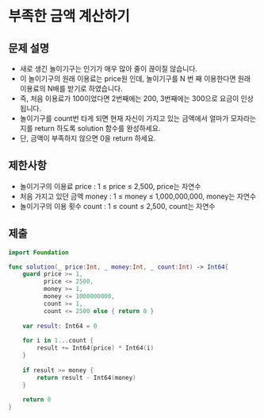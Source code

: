 # 부족한 금액 계산하기

## 문제 설명
- 새로 생긴 놀이기구는 인기가 매우 많아 줄이 끊이질 않습니다. 
- 이 놀이기구의 원래 이용료는 price원 인데, 놀이기구를 N 번 째 이용한다면 원래 이용료의 N배를 받기로 하였습니다.
- 즉, 처음 이용료가 100이었다면 2번째에는 200, 3번째에는 300으로 요금이 인상됩니다.
- 놀이기구를 count번 타게 되면 현재 자신이 가지고 있는 금액에서 얼마가 모자라는지를 return 하도록 solution 함수를 완성하세요.
- 단, 금액이 부족하지 않으면 0을 return 하세요.

## 제한사항
- 놀이기구의 이용료 price : 1 ≤ price ≤ 2,500, price는 자연수
- 처음 가지고 있던 금액 money : 1 ≤ money ≤ 1,000,000,000, money는 자연수
- 놀이기구의 이용 횟수 count : 1 ≤ count ≤ 2,500, count는 자연수

## 제출
```swift
import Foundation

func solution(_ price:Int, _ money:Int, _ count:Int) -> Int64{
    guard price >= 1,
          price <= 2500,
          money >= 1,
          money <= 1000000000,
          count >= 1,
          count <= 2500 else { return 0 }
    
    var result: Int64 = 0
    
    for i in 1...count {
        result += Int64(price) * Int64(i)
    }
    
    if result >= money {
        return result - Int64(money)
    }
    
    return 0
}

```